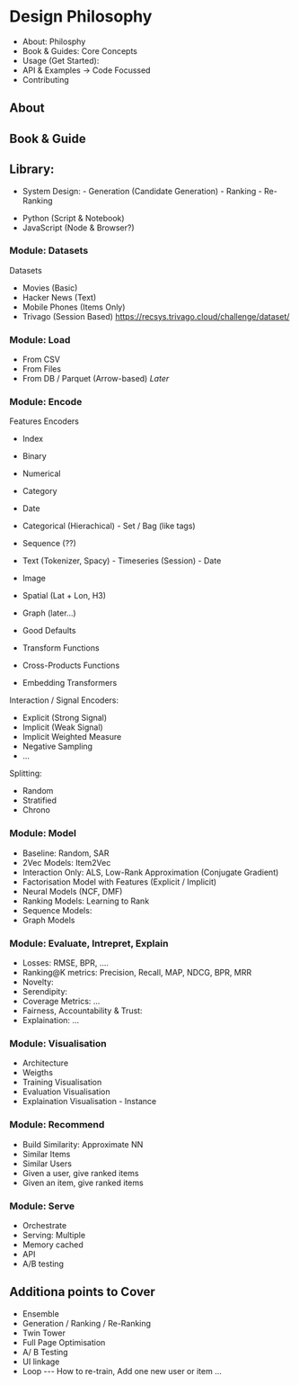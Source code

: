 # Design Philosophy

- About: Philosphy
- Book & Guides: Core Concepts
- Usage (Get Started):
- API & Examples -> Code Focussed
- Contributing

## About

## **Book & Guide**

## **Library**:

- System Design: - Generation (Candidate Generation) - Ranking - Re-Ranking

* Python (Script & Notebook)
* JavaScript (Node & Browser?)

### Module: Datasets

Datasets

- Movies (Basic)
- Hacker News (Text)
- Mobile Phones (Items Only)
- Trivago (Session Based) https://recsys.trivago.cloud/challenge/dataset/

### Module: Load

- From CSV
- From Files
- From DB / Parquet (Arrow-based) _Later_

### Module: Encode

Features Encoders

- Index
- Binary
- Numerical
- Category
- Date
- Categorical (Hierachical) - Set / Bag (like tags)
- Sequence (??)
- Text (Tokenizer, Spacy) - Timeseries (Session) - Date
- Image
- Spatial (Lat + Lon, H3)
- Graph (later...)

- Good Defaults
- Transform Functions
- Cross-Products Functions
- Embedding Transformers

Interaction / Signal Encoders:

- Explicit (Strong Signal)
- Implicit (Weak Signal)
- Implicit Weighted Measure
- Negative Sampling
- ...

Splitting:

- Random
- Stratified
- Chrono

### Module: Model

- Baseline: Random, SAR
- 2Vec Models: Item2Vec
- Interaction Only: ALS, Low-Rank Approximation (Conjugate Gradient)
- Factorisation Model with Features (Explicit / Implicit)
- Neural Models (NCF, DMF)
- Ranking Models: Learning to Rank
- Sequence Models:
- Graph Models

### Module: Evaluate, Intrepret, Explain

- Losses: RMSE, BPR, ....
- Ranking@K metrics: Precision, Recall, MAP, NDCG, BPR, MRR
- Novelty:
- Serendipity:
- Coverage Metrics: ...
- Fairness, Accountability & Trust:
- Explaination: ...

### Module: Visualisation

- Architecture
- Weigths
- Training Visualisation
- Evaluation Visualisation
- Explaination Visualisation - Instance

### Module: Recommend

- Build Similarity: Approximate NN
- Similar Items
- Similar Users
- Given a user, give ranked items
- Given an item, give ranked items

### Module: Serve

- Orchestrate
- Serving: Multiple
- Memory cached
- API
- A/B testing

## Additiona points to Cover

- Ensemble
- Generation / Ranking / Re-Ranking
- Twin Tower
- Full Page Optimisation
- A/ B Testing
- UI linkage
- Loop --- How to re-train, Add one new user or item ...
